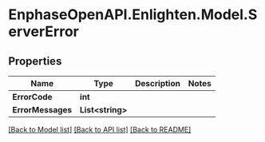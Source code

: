 # EnphaseOpenAPI.Enlighten.Model.ServerError

## Properties

Name | Type | Description | Notes
------------ | ------------- | ------------- | -------------
**ErrorCode** | **int** |  | 
**ErrorMessages** | **List&lt;string&gt;** |  | 

[[Back to Model list]](../README.md#documentation-for-models) [[Back to API list]](../README.md#documentation-for-api-endpoints) [[Back to README]](../README.md)

